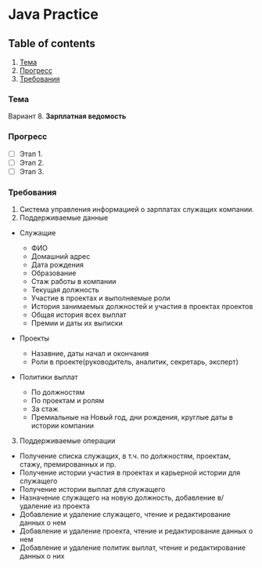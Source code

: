 # Java Practice

## Table of contents

1. [Тема](#тема)
2. [Прогресс](#прогресс)
3. [Требования](#требования)

### Тема

Вариант 8. **Зарплатная ведомость**

### Прогресс

+ [ ] Этап 1.
+ [ ] Этап 2.
+ [ ] Этап 3.
 
### Требования

1. Система управления информацией о зарплатах служащих компании.
2. Поддерживаемые данные
  + Служащие
    - ФИО
    - Домашний адрес
    - Дата рождения
    - Образование
    - Стаж работы в компании
    - Текущая должность
    - Участие в проектах и выполняемые роли
    - История занимаемых должностей и участия в проектах проектов
    - Общая история всех выплат
    - Премии и даты их выписки
		
  + Проекты
    - Назавние, даты начал и окончания
    - Роли в проекте(руководитель, аналитик, секретарь, эксперт)
		
  + Политики выплат
    - По должностям
    - По проектам и ролям
    - За стаж
    - Премиальные на Новый год, дни рождения, круглые даты в истории компании
		
3. Поддерживаемые операции

  + Получение списка служащих, в т.ч. по должностям, проектам, стажу, премированных и пр.
  + Получение истории участия в проектах и карьерной истории для служащего
  + Получение истории выплат для служащего
  + Назначение служащего на новую должность, добавление в/удаление из проекта
  + Добавление и удаление служащего, чтение и редактирование данных о нем
  + Добавление и удаление проекта, чтение и редактирование данных о нем
  + Добавление и удаление политик выплат, чтение и редактирование данных о них
	


